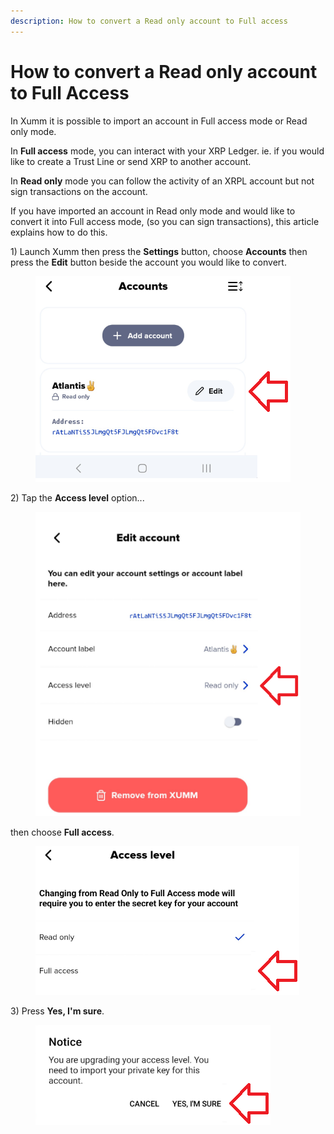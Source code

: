 ```yaml
---
description: How to convert a Read only account to Full access
---
```


# How to convert a Read only account to Full Access

In Xumm it is possible to import an account in Full access mode or Read only mode.

In **Full access** mode, you can interact with your XRP Ledger. ie. if you would like to create a Trust Line or send XRP to another account.

In **Read only** mode you can follow the activity of an XRPL account but not sign transactions on the account.&#x20;

If you have imported an account in Read only mode and would like to convert it into Full access mode, (so you can sign transactions), this article explains how to do this.



1\) Launch Xumm then press the **Settings** button, choose **Accounts** then press the **Edit** button beside the account you would like to convert.

<figure><img src="../.gitbook/assets/Read only -1.png" alt=""><figcaption></figcaption></figure>

2\) Tap the **Access level** option...&#x20;

<figure><img src="../.gitbook/assets/Read only -2.png" alt=""><figcaption></figcaption></figure>

then choose **Full access**.

<figure><img src="../.gitbook/assets/Read only -3.png" alt=""><figcaption></figcaption></figure>

3\) Press **Yes, I'm sure**.

<figure><img src="../.gitbook/assets/Read only -5.png" alt=""><figcaption></figcaption></figure>
